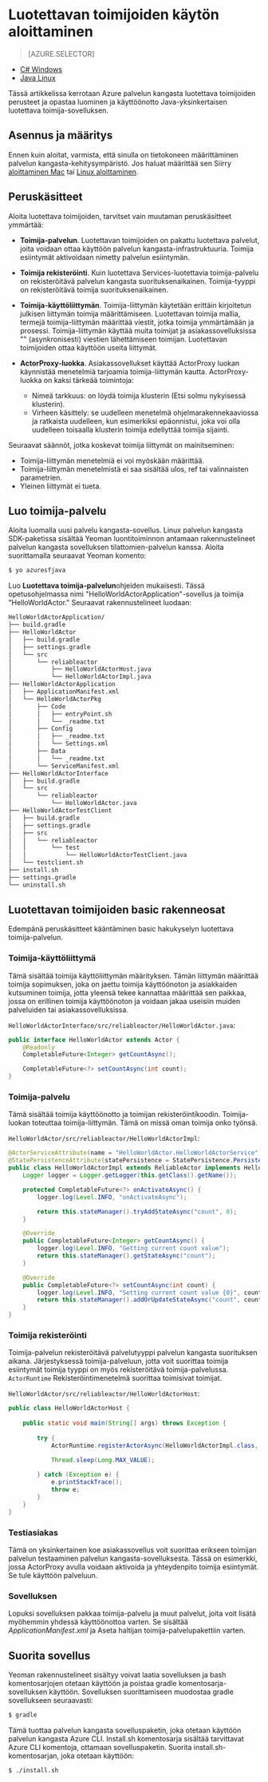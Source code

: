<properties
   pageTitle="Palvelun kangasta luotettava toimijoiden aloittaminen | Microsoft Azure"
   description="Tässä opetusohjelmassa esitellään koskevan ilmoituksen luominen ja virheenkorjaus yksinkertainen toimija-pohjaisessa palvelussa käyttämällä palvelun kangasta luotettava toimijoiden käyttöönotto."
   services="service-fabric"
   documentationCenter=".net"
   authors="vturecek"
   manager="timlt"
   editor=""/>

<tags
   ms.service="service-fabric"
   ms.devlang="java"
   ms.topic="article"
   ms.tgt_pltfrm="NA"
   ms.workload="NA"
   ms.date="09/25/2016"
   ms.author="vturecek"/>

# <a name="getting-started-with-reliable-actors"></a>Luotettavan toimijoiden käytön aloittaminen

> [AZURE.SELECTOR]
- [C# Windows](service-fabric-reliable-actors-get-started.md)
- [Java Linux](service-fabric-reliable-actors-get-started-java.md)

Tässä artikkelissa kerrotaan Azure palvelun kangasta luotettava toimijoiden perusteet ja opastaa luominen ja käyttöönotto Java-yksinkertaisen luotettava toimija-sovelluksen.

## <a name="installation-and-setup"></a>Asennus ja määritys
Ennen kuin aloitat, varmista, että sinulla on tietokoneen määrittäminen palvelun kangasta-kehitysympäristö.
Jos haluat määrittää sen Siirry [aloittaminen Mac](service-fabric-get-started-mac.md) tai [Linux aloittaminen](service-fabric-get-started-linux.md).

## <a name="basic-concepts"></a>Peruskäsitteet
Aloita luotettava toimijoiden, tarvitset vain muutaman peruskäsitteet ymmärtää:

 * **Toimija-palvelun**. Luotettavan toimijoiden on pakattu luotettava palvelut, joita voidaan ottaa käyttöön palvelun kangasta-infrastruktuuria. Toimija esiintymät aktivoidaan nimetty palvelun esiintymän.
 
 * **Toimija rekisteröinti**. Kuin luotettava Services-luotettavia toimija-palvelu on rekisteröitävä palvelun kangasta suorituksenaikainen. Toimija-tyyppi on rekisteröitävä toimija suorituksenaikainen.
 
 * **Toimija-käyttöliittymän**. Toimija-liittymän käytetään erittäin kirjoitetun julkisen liittymän toimija määrittämiseen. Luotettavan toimija mallia, termejä toimija-liittymän määrittää viestit, jotka toimija ymmärtämään ja prosessi. Toimija-liittymän käyttää muita toimijat ja asiakassovelluksissa "" (asynkronisesti) viestien lähettämiseen toimijan. Luotettavan toimijoiden ottaa käyttöön useita liittymät.
 
 * **ActorProxy-luokka**. Asiakassovellukset käyttää ActorProxy luokan käynnistää menetelmiä tarjoamia toimija-liittymän kautta. ActorProxy-luokka on kaksi tärkeää toimintoja:
    * Nimeä tarkkuus: on löydä toimija klusterin (Etsi solmu nykyisessä klusterin).
    * Virheen käsittely: se uudelleen menetelmä ohjelmarakennekaaviossa ja ratkaista uudelleen, kun esimerkiksi epäonnistui, joka voi olla uudelleen toisaalla klusterin toimija edellyttää toimija sijainti.

Seuraavat säännöt, jotka koskevat toimija liittymät on mainitseminen:

- Toimija-liittymän menetelmiä ei voi myöskään määrittää.
- Toimija-liittymän menetelmistä ei saa sisältää ulos, ref tai valinnaisten parametrien.
- Yleinen liittymät ei tueta.

## <a name="create-an-actor-service"></a>Luo toimija-palvelu
Aloita luomalla uusi palvelu kangasta-sovellus. Linux palvelun kangasta SDK-paketissa sisältää Yeoman luontitoiminnon antamaan rakennustelineet palvelun kangasta sovelluksen tilattomien-palvelun kanssa. Aloita suorittamalla seuraavat Yeoman komento:

```bash
$ yo azuresfjava
```

Luo **Luotettava toimija-palvelun**ohjeiden mukaisesti. Tässä opetusohjelmassa nimi "HelloWorldActorApplication"-sovellus ja toimija "HelloWorldActor." Seuraavat rakennustelineet luodaan:

```bash
HelloWorldActorApplication/
├── build.gradle
├── HelloWorldActor
│   ├── build.gradle
│   ├── settings.gradle
│   └── src
│       └── reliableactor
│           ├── HelloWorldActorHost.java
│           └── HelloWorldActorImpl.java
├── HelloWorldActorApplication
│   ├── ApplicationManifest.xml
│   └── HelloWorldActorPkg
│       ├── Code
│       │   ├── entryPoint.sh
│       │   └── _readme.txt
│       ├── Config
│       │   ├── _readme.txt
│       │   └── Settings.xml
│       ├── Data
│       │   └── _readme.txt
│       └── ServiceManifest.xml
├── HelloWorldActorInterface
│   ├── build.gradle
│   └── src
│       └── reliableactor
│           └── HelloWorldActor.java
├── HelloWorldActorTestClient
│   ├── build.gradle
│   ├── settings.gradle
│   ├── src
│   │   └── reliableactor
│   │       └── test
│   │           └── HelloWorldActorTestClient.java
│   └── testclient.sh
├── install.sh
├── settings.gradle
└── uninstall.sh
```

## <a name="reliable-actors-basic-building-blocks"></a>Luotettavan toimijoiden basic rakenneosat

Edempänä peruskäsitteet kääntäminen basic hakukyselyn luotettava toimija-palvelun.

### <a name="actor-interface"></a>Toimija-käyttöliittymä

Tämä sisältää toimija käyttöliittymän määrityksen. Tämän liittymän määrittää toimija sopimuksen, joka on jaettu toimija käyttöönoton ja asiakkaiden kutsuminen toimija, jotta yleensä tekee kannattaa määrittää sen paikkaa, jossa on erillinen toimija käyttöönoton ja voidaan jakaa useisiin muiden palveluiden tai asiakassovelluksissa.

`HelloWorldActorInterface/src/reliableactor/HelloWorldActor.java`:

```java
public interface HelloWorldActor extends Actor {
    @Readonly   
    CompletableFuture<Integer> getCountAsync();

    CompletableFuture<?> setCountAsync(int count);
}
```

### <a name="actor-service"></a>Toimija-palvelu 
Tämä sisältää toimija käyttöönotto ja toimijan rekisteröintikoodin. Toimija-luokan toteuttaa toimija-liittymän. Tämä on missä oman toimija onko työnsä.

`HelloWorldActor/src/reliableactor/HelloWorldActorImpl`:

```java
@ActorServiceAttribute(name = "HelloWorldActor.HelloWorldActorService")
@StatePersistenceAttribute(statePersistence = StatePersistence.Persisted)
public class HelloWorldActorImpl extends ReliableActor implements HelloWorldActor {
    Logger logger = Logger.getLogger(this.getClass().getName());

    protected CompletableFuture<?> onActivateAsync() {
        logger.log(Level.INFO, "onActivateAsync");

        return this.stateManager().tryAddStateAsync("count", 0);
    }

    @Override
    public CompletableFuture<Integer> getCountAsync() {
        logger.log(Level.INFO, "Getting current count value");
        return this.stateManager().getStateAsync("count");
    }

    @Override
    public CompletableFuture<?> setCountAsync(int count) {
        logger.log(Level.INFO, "Setting current count value {0}", count);
        return this.stateManager().addOrUpdateStateAsync("count", count, (key, value) -> count > value ? count : value);
    }
}
```

### <a name="actor-registration"></a>Toimija rekisteröinti

Toimija-palvelun rekisteröitävä palvelutyyppi palvelun kangasta suorituksen aikana. Järjestyksessä toimija-palveluun, jotta voit suorittaa toimija esiintymät toimija tyyppi on myös rekisteröitävä toimija-palvelussa. `ActorRuntime` Rekisteröintimenetelmä suorittaa toimisivat toimijat.

`HelloWorldActor/src/reliableactor/HelloWorldActorHost`:

```java
public class HelloWorldActorHost {
    
    public static void main(String[] args) throws Exception {
        
        try {
            ActorRuntime.registerActorAsync(HelloWorldActorImpl.class, (context, actorType) -> new ActorServiceImpl(context, actorType, ()-> new HelloWorldActorImpl()), Duration.ofSeconds(10));

            Thread.sleep(Long.MAX_VALUE);
            
        } catch (Exception e) {
            e.printStackTrace();
            throw e;
        }
    }
}
```

### <a name="test-client"></a>Testiasiakas

Tämä on yksinkertainen koe asiakassovellus voit suorittaa erikseen toimijan palvelun testaaminen palvelun kangasta-sovelluksesta. Tässä on esimerkki, jossa ActorProxy avulla voidaan aktivoida ja yhteydenpito toimija esiintymät. Se tule käyttöön palveluun.

### <a name="the-application"></a>Sovelluksen 

Lopuksi sovelluksen pakkaa toimija-palvelu ja muut palvelut, joita voit lisätä myöhemmin yhdessä käyttöönottoa varten. Se sisältää *ApplicationManifest.xml* ja Aseta haltijan toimija-palvelupakettiin varten.

## <a name="run-the-application"></a>Suorita sovellus

Yeoman rakennustelineet sisältyy voivat laatia sovelluksen ja bash komentosarjojen otetaan käyttöön ja poistaa gradle komentosarja-sovelluksen käyttöön. Sovelluksen suorittamiseen muodostaa gradle sovellukseen seuraavasti:

```bash
$ gradle
```

Tämä tuottaa palvelun kangasta sovelluspaketin, joka otetaan käyttöön palvelun kangasta Azure CLI. Install.sh komentosarja sisältää tarvittavat Azure CLI komentoja, ottamaan sovelluspaketin. Suorita install.sh-komentosarjan, joka otetaan käyttöön:

```bask
$ ./install.sh
```
